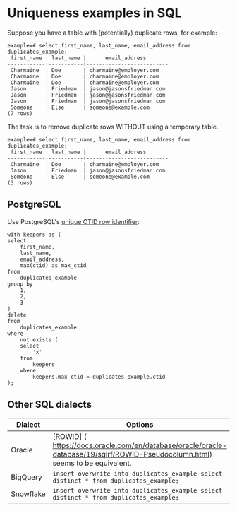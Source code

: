 # Uniqueness examples in SQL
Suppose you have a table with (potentially) duplicate rows, for example:

    example=# select first_name, last_name, email_address from duplicates_example;
     first_name | last_name |      email_address       
    ------------+-----------+--------------------------
     Charmaine  | Doe       | charmaine@employer.com
     Charmaine  | Doe       | charmaine@employer.com
     Charmaine  | Doe       | charmaine@employer.com
     Jason      | Friedman  | jason@jasonsfriedman.com
     Jason      | Friedman  | jason@jasonsfriedman.com
     Jason      | Friedman  | jason@jasonsfriedman.com
     Someone    | Else      | someone@example.com
    (7 rows)

The task is to remove duplicate rows WITHOUT using a temporary table.

    example=# select first_name, last_name, email_address from duplicates_example;
     first_name | last_name |      email_address       
    ------------+-----------+--------------------------
     Charmaine  | Doe       | charmaine@employer.com
     Jason      | Friedman  | jason@jasonsfriedman.com
     Someone    | Else      | someone@example.com
    (3 rows)

## PostgreSQL
Use PostgreSQL's [unique CTID row identifier](https://www.postgresql.org/docs/current/ddl-system-columns.html#DDL-SYSTEM-COLUMNS-CTID):

    with keepers as (
    select
        first_name,
        last_name,
        email_address,
        max(ctid) as max_ctid
    from
        duplicates_example
    group by
        1,
        2,
        3
    )
    delete
    from
        duplicates_example
    where
        not exists (
        select
            'x'
        from
            keepers
        where
            keepers.max_ctid = duplicates_example.ctid
    );

## Other SQL dialects
| Dialect   | Options                                                                                                                        |
|-----------|--------------------------------------------------------------------------------------------------------------------------------|
| Oracle    | [ROWID] ( https://docs.oracle.com/en/database/oracle/oracle-database/19/sqlrf/ROWID-Pseudocolumn.html) seems to be equivalent. |
| BigQuery  | `insert overwrite into duplicates_example select distinct * from duplicates_example;`                                          |
| Snowflake | `insert overwrite into duplicates_example select distinct * from duplicates_example;`                                          |
